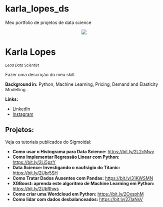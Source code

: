 # karla_lopes_ds
Meu portfolio de projetos de data science

<p align="center">
  <img src="C:\Users\klope\OneDrive\Documentos\Karla\Python\DSNP\data-science-1280x640" >
</p>

# Karla Lopes
<sub>*Lead Data Scientist* </sub>

Fazer uma descrição do meu skill.

**Background in:** Python, Machine Learning, Pricing, Demand and Elasticity Modelling .

**Links:**
* [LinkedIn](https://www.linkedin.com/in/karla-lopes-2627b541)
* [Instagram](https://www.instagram.com/klopes_20)


## Projetos:
Veja os tutoriais publicados do Sigmoidal:

* **Como usar o Histograma para Data Science:** https://bit.ly/2L2cMwy
* **Como Implementar Regressão Linear com Python:** https://bit.ly/2Li5pzY
* **Data Science: Investigando o naufrágio do Titanic:** https://bit.ly/2Ubr5SH
* **Como Tratar Dados Ausentes com Pandas:** https://bit.ly/31KWSMN
* **XGBoost: aprenda este algoritmo de Machine Learning em Python:** https://bit.ly/2UbRhws
* **Como criar uma Wordcloud em Python:** https://bit.ly/2OxsphM
* **Como lidar com dados desbalanceados:** https://bit.ly/2ZlaNsV
